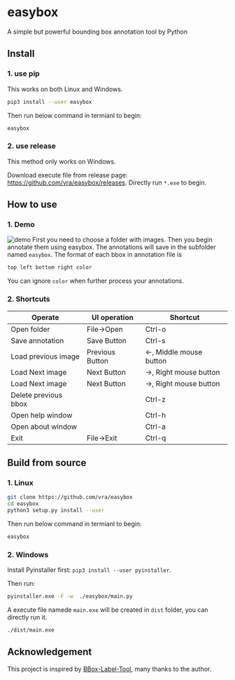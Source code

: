 # easybox
A simple but powerful bounding box annotation tool by Python

## Install
### 1. use pip
This works on both Linux and Windows.
```bash
pip3 install --user easybox
```
Then run below command in termianl to begin:
```bash
easybox
```

### 2. use release
This method only works on Windows.

Download execute file from release page: <https://github.com/vra/easybox/releases>.
Directly run `*.exe` to begin.


## How to use
### 1. Demo
![demo](./imgs/demo.gif)
First you need to choose a folder with images. Then you begin annotate them using easybox. The annotations will save in the subfolder named `easybox`. The format of each bbox in  annotation file is 
```bash
top left bottom right color
``` 
You can ignore `color` when further process your annotations.

### 2. Shortcuts
|Operate|UI operation|Shortcut|
|--|--|--|
|Open folder | File->Open| Ctrl-o|
|Save annotation | Save Button| Ctrl-s|
|Load previous image | Previous Button|<-, Middle mouse button|
|Load Next image | Next Button|->, Right mouse button|
|Load Next image | Next Button|->, Right mouse button|
|Delete previous bbox | |Ctrl-z|
|Open help window | |Ctrl-h|
|Open about window | |Ctrl-a|
|Exit |File->Exit |Ctrl-q|


## Build from source
### 1. Linux
```bash
git clone https://github.com/vra/easybox
cd easybox
python3 setup.py install --user
```
Then run below command in termianl to begin:
```bash
easybox
```

### 2. Windows
Install Pyinstaller first: `pip3 install --user pyinstaller`.

Then run:
```bash
pyinstaller.exe -F -w  ./easybox/main.py
```
A execute file namede `main.exe` will be created in `dist` folder, you can directly run it.
```bash
./dist/main.exe
```

## Acknowledgement
This project is inspired by [BBox-Label-Tool](https://github.com/puzzledqs/BBox-Label-Tool), many thanks to the author.

